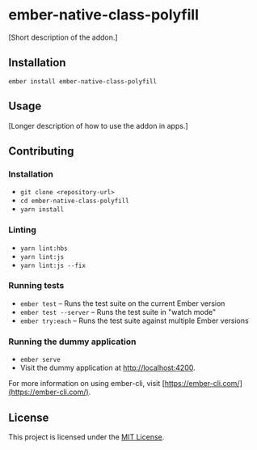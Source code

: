 ember-native-class-polyfill
==============================================================================

[Short description of the addon.]

Installation
------------------------------------------------------------------------------

```
ember install ember-native-class-polyfill
```


Usage
------------------------------------------------------------------------------

[Longer description of how to use the addon in apps.]


Contributing
------------------------------------------------------------------------------

### Installation

* `git clone <repository-url>`
* `cd ember-native-class-polyfill`
* `yarn install`

### Linting

* `yarn lint:hbs`
* `yarn lint:js`
* `yarn lint:js --fix`

### Running tests

* `ember test` – Runs the test suite on the current Ember version
* `ember test --server` – Runs the test suite in "watch mode"
* `ember try:each` – Runs the test suite against multiple Ember versions

### Running the dummy application

* `ember serve`
* Visit the dummy application at [http://localhost:4200](http://localhost:4200).

For more information on using ember-cli, visit [https://ember-cli.com/](https://ember-cli.com/).

License
------------------------------------------------------------------------------

This project is licensed under the [MIT License](LICENSE.md).
